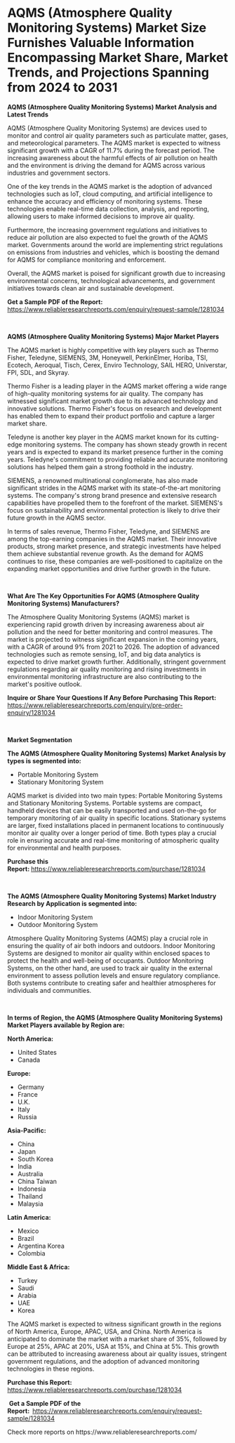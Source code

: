 <p><h1>AQMS (Atmosphere Quality Monitoring Systems) Market Size Furnishes Valuable Information Encompassing Market Share, Market Trends, and Projections Spanning from 2024 to 2031</h1></p><p><strong>AQMS (Atmosphere Quality Monitoring Systems) Market Analysis and Latest Trends</strong></p>
<p><p>AQMS (Atmosphere Quality Monitoring Systems) are devices used to monitor and control air quality parameters such as particulate matter, gases, and meteorological parameters. The AQMS market is expected to witness significant growth with a CAGR of 11.7% during the forecast period. The increasing awareness about the harmful effects of air pollution on health and the environment is driving the demand for AQMS across various industries and government sectors.</p><p>One of the key trends in the AQMS market is the adoption of advanced technologies such as IoT, cloud computing, and artificial intelligence to enhance the accuracy and efficiency of monitoring systems. These technologies enable real-time data collection, analysis, and reporting, allowing users to make informed decisions to improve air quality.</p><p>Furthermore, the increasing government regulations and initiatives to reduce air pollution are also expected to fuel the growth of the AQMS market. Governments around the world are implementing strict regulations on emissions from industries and vehicles, which is boosting the demand for AQMS for compliance monitoring and enforcement.</p><p>Overall, the AQMS market is poised for significant growth due to increasing environmental concerns, technological advancements, and government initiatives towards clean air and sustainable development.</p></p>
<p><strong>Get a Sample PDF of the Report:&nbsp;</strong> <a href="https://www.reliableresearchreports.com/enquiry/request-sample/1281034">https://www.reliableresearchreports.com/enquiry/request-sample/1281034</a></p>
<p>&nbsp;</p>
<p><strong>AQMS (Atmosphere Quality Monitoring Systems) Major Market Players</strong></p>
<p><p>The AQMS market is highly competitive with key players such as Thermo Fisher, Teledyne, SIEMENS, 3M, Honeywell, PerkinElmer, Horiba, TSI, Ecotech, Aeroqual, Tisch, Cerex, Enviro Technology, SAIL HERO, Universtar, FPI, SDL, and Skyray.</p><p>Thermo Fisher is a leading player in the AQMS market offering a wide range of high-quality monitoring systems for air quality. The company has witnessed significant market growth due to its advanced technology and innovative solutions. Thermo Fisher's focus on research and development has enabled them to expand their product portfolio and capture a larger market share. </p><p>Teledyne is another key player in the AQMS market known for its cutting-edge monitoring systems. The company has shown steady growth in recent years and is expected to expand its market presence further in the coming years. Teledyne's commitment to providing reliable and accurate monitoring solutions has helped them gain a strong foothold in the industry.</p><p>SIEMENS, a renowned multinational conglomerate, has also made significant strides in the AQMS market with its state-of-the-art monitoring systems. The company's strong brand presence and extensive research capabilities have propelled them to the forefront of the market. SIEMENS's focus on sustainability and environmental protection is likely to drive their future growth in the AQMS sector.</p><p>In terms of sales revenue, Thermo Fisher, Teledyne, and SIEMENS are among the top-earning companies in the AQMS market. Their innovative products, strong market presence, and strategic investments have helped them achieve substantial revenue growth. As the demand for AQMS continues to rise, these companies are well-positioned to capitalize on the expanding market opportunities and drive further growth in the future.</p></p>
<p>&nbsp;</p>
<p><strong>What Are The Key Opportunities For AQMS (Atmosphere Quality Monitoring Systems) Manufacturers?</strong></p>
<p><p>The Atmosphere Quality Monitoring Systems (AQMS) market is experiencing rapid growth driven by increasing awareness about air pollution and the need for better monitoring and control measures. The market is projected to witness significant expansion in the coming years, with a CAGR of around 9% from 2021 to 2026. The adoption of advanced technologies such as remote sensing, IoT, and big data analytics is expected to drive market growth further. Additionally, stringent government regulations regarding air quality monitoring and rising investments in environmental monitoring infrastructure are also contributing to the market's positive outlook.</p></p>
<p><strong>Inquire or Share Your Questions If Any Before Purchasing This Report:</strong> <a href="https://www.reliableresearchreports.com/enquiry/pre-order-enquiry/1281034">https://www.reliableresearchreports.com/enquiry/pre-order-enquiry/1281034</a></p>
<p>&nbsp;</p>
<p><strong>Market Segmentation</strong></p>
<p><strong>The AQMS (Atmosphere Quality Monitoring Systems) Market Analysis by types is segmented into:</strong></p>
<p><ul><li>Portable Monitoring System</li><li>Stationary Monitoring System</li></ul></p>
<p><p>AQMS market is divided into two main types: Portable Monitoring Systems and Stationary Monitoring Systems. Portable systems are compact, handheld devices that can be easily transported and used on-the-go for temporary monitoring of air quality in specific locations. Stationary systems are larger, fixed installations placed in permanent locations to continuously monitor air quality over a longer period of time. Both types play a crucial role in ensuring accurate and real-time monitoring of atmospheric quality for environmental and health purposes.</p></p>
<p><strong>Purchase this Report:&nbsp;</strong><a href="https://www.reliableresearchreports.com/purchase/1281034">https://www.reliableresearchreports.com/purchase/1281034</a></p>
<p>&nbsp;</p>
<p><strong>The AQMS (Atmosphere Quality Monitoring Systems) Market Industry Research by Application is segmented into:</strong></p>
<p><ul><li>Indoor Monitoring System</li><li>Outdoor Monitoring System</li></ul></p>
<p><p>Atmosphere Quality Monitoring Systems (AQMS) play a crucial role in ensuring the quality of air both indoors and outdoors. Indoor Monitoring Systems are designed to monitor air quality within enclosed spaces to protect the health and well-being of occupants. Outdoor Monitoring Systems, on the other hand, are used to track air quality in the external environment to assess pollution levels and ensure regulatory compliance. Both systems contribute to creating safer and healthier atmospheres for individuals and communities.</p></p>
<p>&nbsp;</p>
<p><strong>In terms of Region, the AQMS (Atmosphere Quality Monitoring Systems) Market Players available by Region are:</strong></p>
<p>
    <p> <strong> North America: </strong>
        <ul>
            <li>United States</li>
            <li>Canada</li>
        </ul>
        </p> 
    <p> <strong> Europe: </strong>
        <ul>
            <li>Germany</li>
            <li>France</li>
            <li>U.K.</li>
            <li>Italy</li>
            <li>Russia</li>
        </ul>
        </p> 
    <p> <strong> Asia-Pacific: </strong>
        <ul>
            <li>China</li>
            <li>Japan</li>
            <li>South Korea</li>
            <li>India</li>
            <li>Australia</li>
            <li>China Taiwan</li>
            <li>Indonesia</li>
            <li>Thailand</li>
            <li>Malaysia</li>
        </ul>
        </p> 
    <p> <strong> Latin America: </strong>
        <ul>
            <li>Mexico</li>
            <li>Brazil</li>
            <li>Argentina Korea</li>
            <li>Colombia</li>
        </ul>
        </p> 
    <p> <strong> Middle East & Africa: </strong>
        <ul>
            <li>Turkey</li>
            <li>Saudi</li>
            <li>Arabia</li>
            <li>UAE</li>
            <li>Korea</li>
        </ul>
    </p>
    </p>
<p><p>The AQMS market is expected to witness significant growth in the regions of North America, Europe, APAC, USA, and China. North America is anticipated to dominate the market with a market share of 35%, followed by Europe at 25%, APAC at 20%, USA at 15%, and China at 5%. This growth can be attributed to increasing awareness about air quality issues, stringent government regulations, and the adoption of advanced monitoring technologies in these regions.</p></p>
<p><strong>Purchase this Report: </strong><a href="https://www.reliableresearchreports.com/purchase/1281034">https://www.reliableresearchreports.com/purchase/1281034</a></p>
<p>&nbsp;<strong>Get a Sample PDF of the Report:&nbsp;&nbsp;</strong><a href="https://www.reliableresearchreports.com/enquiry/request-sample/1281034">https://www.reliableresearchreports.com/enquiry/request-sample/1281034</a></p>
<p><strong></strong></p>
<p>Check more reports on https://www.reliableresearchreports.com/</p>